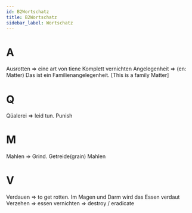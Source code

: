 ```yaml
---
id: B2Wortschatz
title: B2Wortschatz
sidebar_label: Wortschatz
---
```


# A

Ausrotten => eine art von tiene Komplett vernichten
Angelegenheit => (en: Matter) Das ist ein Familienangelegenheit. [This is a family Matter]

# Q

Qüalerei => leid tun. Punish

# M

Mahlen => Grind. Getreide(grain) Mahlen

# V

Verdauen => to get rotten. Im Magen und Darm wird das Essen verdaut
Verzehen => essen
vernichten => destroy / eradicate
